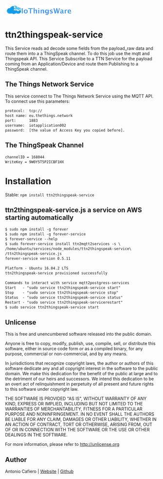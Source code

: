 ![](./images/IoThingsWareWideSmall.png)
# ttn2thingspeak-service


This Service reads ad decode some fields from the payload_raw data and route them into a a ThingSpeak channel. To do this job use the mqtt and Thingspeak API.
This Service Subscribe to a TTN Service for the payload coming from an Application/Device and route them Publishing to a ThingSpeak channel.

## The Things Network Service
This service connect to The Things Network Service using the MQTT API. To connect use this parameters:

    protocol:  tcp://
    host name: eu.thethings.network
    port:      1883
    username:  iotapplication002
    password:  [the value of Access Key you copied before].


## The ThingSpeak Channel

	channelID = 168044
	WriteKey = 9W0Y5T5P2ICBF1HX
	
	
# Installation


Stable: `npm install ttn2thingspeak-service`

## ttn2thingspeak-service.js a service on AWS starting automatically

	$ sudo npm install -g forever
	$ sudo npm install -g forever-service
	$ forever-service --help
	$ sudo forever-service install ttn2mqtt2services -s \
	/home/ubuntu/services/node_modules/ttn2thingspeak-service\
	/ttn2thingspeak-service.js
	forever-service version 0.5.11
	
	Platform - Ubuntu 16.04.2 LTS
	ttn2thingspeak-service provisioned successfully
	
	Commands to interact with service mqtt2postgress-services
	Start   - "sudo service ttn2thingspeak-service start"
	Stop    - "sudo service ttn2thingspeak-service stop"
	Status  - "sudo service ttn2thingspeak-service status"
	Restart - "sudo service ttn2thingspeak-servicerestart"
	$ sudo service ttn2thingspeak-service start



## Unlicense

This is free and unencumbered software released into the public domain.

Anyone is free to copy, modify, publish, use, compile, sell, or
distribute this software, either in source code form or as a compiled
binary, for any purpose, commercial or non-commercial, and by any
means.

In jurisdictions that recognize copyright laws, the author or authors
of this software dedicate any and all copyright interest in the
software to the public domain. We make this dedication for the benefit
of the public at large and to the detriment of our heirs and
successors. We intend this dedication to be an overt act of
relinquishment in perpetuity of all present and future rights to this
software under copyright law.

THE SOFTWARE IS PROVIDED "AS IS", WITHOUT WARRANTY OF ANY KIND,
EXPRESS OR IMPLIED, INCLUDING BUT NOT LIMITED TO THE WARRANTIES OF
MERCHANTABILITY, FITNESS FOR A PARTICULAR PURPOSE AND NONINFRINGEMENT.
IN NO EVENT SHALL THE AUTHORS BE LIABLE FOR ANY CLAIM, DAMAGES OR
OTHER LIABILITY, WHETHER IN AN ACTION OF CONTRACT, TORT OR OTHERWISE,
ARISING FROM, OUT OF OR IN CONNECTION WITH THE SOFTWARE OR THE USE OR
OTHER DEALINGS IN THE SOFTWARE.

For more information, please refer to <http://unlicense.org>


Author
------

Antonio Cafiero
| [Website](http://www.IoThingsWare.com)
| [Github](https://github.com/tcafiero/gps2mqtt)
